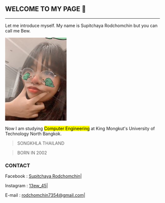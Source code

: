 ## __WELCOME TO MY PAGE__ 👋

---

Let me introduce myself. My name is Supitchaya Rodchomchin but you can call me Bew.

![](git/me3.jpg)

Now I am studying <mark>Computer Engineering</mark> at King Mongkut's University of Technology North Bangkok.




> SONGKHLA
> THAILAND

> BORN IN 2002





### __CONTACT__

Facebook : [Supitchaya Rodchomchin]|

Instagram : [13ew_45]|
 
E-mail : rodchomchin7354@gmail.com|

[Supitchaya Rodchomchin]: https://www.facebook.com/supitchaya.rodchomchin
[13ew_45]: https://www.instagram.com/13ew_45
